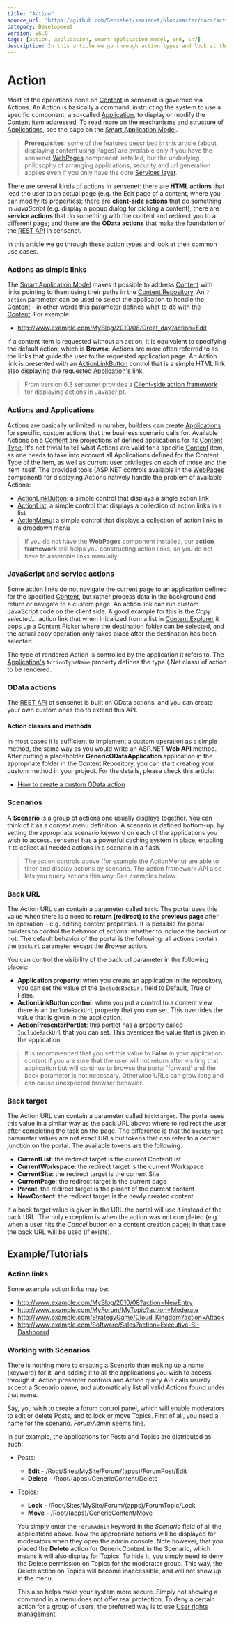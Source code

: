 ```yaml
---
title: "Action"
source_url: 'https://github.com/SenseNet/sensenet/blob/master/docs/action.md'
category: Development
version: v6.0
tags: [action, application, smart application model, sn6, sn7]
description: In this article we go through action types and look at their common use cases.
---
```


# Action

Most of the operations done on [Content](/docs/content) in sensenet is governed via Actions. An Action is basically a command, instructing the system to use a specific component, a so-called [Application](/docs/application), to display or modify the [Content](/docs/content) item addressed. To read more on the mechanisms and structure of [Applications](/docs/application), see the page on the [Smart Application Model](/docs/smart-application-model).

>**Prerequisites**: some of the features described in this article (about displaying content using Pages) are available only if you have the sensenet [WebPages](https://github.com/SenseNet/sn-webpages) component installed, but the underlying philosophy of arranging applications, security and url generation applies even if you only have the core [Services layer](https://github.com/SenseNet/sensenet).

There are several kinds of actions in sensenet: there are **HTML actions** that lead the user to an actual page (e.g. the Edit page of a content, where you can modify its properties); there are **client-side actions** that do something in *JavaScript* (e.g. display a popup dialog for picking a content); there are **service actions** that do something with the content and redirect you to a different page; and there are the **OData actions** that make the foundation of the [REST API](/docs/odata-rest-api) in sensenet.

In this article we go through these action types and look at their common use cases.

### Actions as simple links

The [Smart Application Model](/docs/smart-application-model) makes it possible to address [Content](content) with links pointing to them using their paths in the [Content Repository](/docs/content-repository). An `?action` parameter can be used to select the application to handle the [Content](content) - in other words this parameter defines what to do with the [Content](/docs/content). For example:

- http://www.example.com/MyBlog/2010/08/Great_day?action=Edit

If a content item is requested without an action, it is equivalent to specifying the default action, which is **Browse**. Actions are more often referred to as the links that guide the user to the requested application page. An Action link is presented with an [ActionLinkButton](/docs/actionlinkbutton) control that is a simple HTML link also displaying the requested [Application's](/docs/application) link.

> From version 6.3 sensenet provides a [Client-side action framework](/docs/client-side-action-framework) for displaying actions in Javascript.

### Actions and Applications

Actions are basically unlimited in number, builders can create [Applications](/docs/application) for specific, custom actions that the business scenario calls for. Available Actions on a [Content](/docs/content) are projections of defined applications for its [Content Type](/docs/content-type). It's not trivial to tell what Actions are valid for a specific [Content](/docs/content) item, as one needs to take into account all Applications defined for the Content Type of the item, as well as current user privileges on each of those and the item itself. The provided tools (ASP.NET controls available in the [WebPages](https://github.com/SenseNet/sn-webpages) component) for displaying Actions natively handle the problem of available Actions:

- [ActionLinkButton](/docs/actionlinkbutton): a simple control that displays a single action link
- [ActionList](/docs/actionlist): a simple control that displays a collection of action links in a list
- [ActionMenu](/docs/actionmenu): a simple control that displays a collection of action links in a dropdown menu

>If you do not have the **WebPages** component installed, our **action framework** still helps you constructing action links, so you do not have to assemble links manually.

### JavaScript and service actions

Some action links do not navigate the current page to an application defined for the specified [Content](/docs/content), but rather process data in the background and return or navigate to a custom page. An action link can run custom JavaScript code on the client side. A good example for this is the _Copy selected..._ action link that when initialized from a list in [Content Explorer](/docs/content-explorer) it pops up a Content Picker where the destination folder can be selected, and the actual copy operation only takes place after the destination has been selected.

The type of rendered Action is controlled by the application it refers to. The [Application's](application) `ActionTypeName` property defines the type (.Net class) of action to be rendered. 

### OData actions

The [REST API](odata-rest-api) of sensenet is built on OData actions, and you can create your own custom ones too to extend this API.

#### Action classes and methods
In most cases it is sufficient to implement a custom operation as a simple method, the same way as you would write an ASP.NET **Web API** method. After putting a placeholder **GenericODataApplication** application in the appropriate folder in the Content Repository, you can start creating your custom method in your project. For the details, please check this article:
- [How to create a custom OData action](how-to-create-a-custom-odata-action)

### Scenarios

A **Scenario** is a group of actions one usually displays together. You can think of it as a context menu definition. A scenario is defined bottom-up, by setting the appropriate scenario keyword on each of the applications you wish to access. sensenet has a powerful caching system in place, enabling it to collect all needed actions in a scenario in a flash.

>The action controls above (for example the ActionMenu) are able to filter and display actions by scenario. The action framework API also lets you query actions this way. See examples below.

### Back URL

The Action URL can contain a parameter called `back`. The portal uses this value when there is a need to **return (redirect) to the previous page** after an operation - e.g. editing content properties. It is possible for portal builders to control the behavior of actions: whether to include the backurl or not. The default behavior of the portal is the following: all actions contain the `backurl` parameter except the *Browse* action.

You can control the visibility of the back url parameter in the following places:

- **Application property**: when you create an application in the repository, you can set the value of the `IncludeBackUrl` field to Default, True or False.
- **ActionLinkButton control**: when you put a control to a content view there is an `IncludeBackUrl` property that you can set. This overrides the value that is given in the application.
- **ActionPresenterPortlet**: this portlet has a property called `IncludeBackUrl` that you can set. This overrides the value that is given in the application.

> It is recommended that you set this value to **False** in your application content if you are sure that the user will not return after visiting that application but will continue to browse the portal 'forward' and the back parameter is not necessary. Otherwise URLs can grow long and can cause unexpected browser behavior.

### Back target

The Action URL can contain a parameter called `backtarget`. The portal uses this value in a similar way as the back URL above: where to redirect the user after completing the task on the page. The difference is that the `backtarget` parameter values are not exact URLs but tokens that can refer to a certain junction on the portal. The available tokens are the following:

- **CurrentList**: the redirect target is the current ContentList
- **CurrentWorkspace**: the redirect target is the current Workspace
- **CurrentSite**: the redirect target is the current Site
- **CurrentPage**: the redirect target is the current page
- **Parent**: the redirect target is the parent of the current content
- **NewContent**: the redirect target is the newly created content

If a back target value is given in the URL the portal will use it instead of the back URL. The only exception is when the action was not completed (e.g. when a user hits the _Cancel_ button on a content creation page); in that case the back URL will be used (if exists).

## Example/Tutorials

### Action links

Some example action links may be:

- http://www.example.com/MyBlog/2010/08?action=NewEntry
- http://www.example.com/MyForum/MyTopic?action=Moderate
- http://www.example.com/StrategyGame/Cloud_Kingdom?action=Attack
- http://www.example.com/Software/Sales?action=Executive-BI-Dashboard

### Working with Scenarios

There is nothing more to creating a Scenario than making up a name (keyword) for it, and adding it to all the applications you wish to access through it. Action presenter controls and Action query API calls usually accept a Scenario name, and automatically list all valid Actions found under that name.

Say, you wish to create a forum control panel, which will enable moderators to edit or delete Posts, and to lock or move Topics. First of all, you need a name for the scenario. _ForumAdmin_ seems fine.

In our example, the applications for Posts and Topics are distributed as such:

- Posts:
  - **Edit** - /Root/Sites/MySite/Forum/(apps)/ForumPost/Edit
  - **Delete** - /Root/(apps)/GenericContent/Delete
- Topics:
  - **Lock** - /Root/Sites/MySite/Forum/(apps)/ForumTopic/Lock
  - **Move** - /Root/(apps)/GenericContent/Move

  You simply enter the `ForumAdmin` keyword in the *Scenario* field of all the applications above. Now the appropriate actions will be displayed for moderators when they open the admin console. Note however, that you placed the **Delete** action for GenericContent in the Scenario, which means it will also display for Topics. To hide it, you simply need to deny the Delete permission on Topics for the moderator group. This way, the Delete action on Topics will become inaccessible, and will not show up in the menu.

  This also helps make your system more secure. Simply not showing a command in a menu does not offer real protection. To deny a certain action for a group of users, the preferred way is to use [User rights management](user-rights-management).